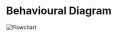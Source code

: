 # Behavioural Diagram
![Flowchart](https://user-images.githubusercontent.com/94137581/144293378-71e01da1-6a3e-4b39-b808-36e9c0a6bae1.png)
